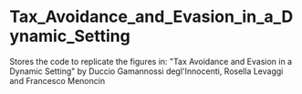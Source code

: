# Tax_Avoidance_and_Evasion_in_a_Dynamic_Setting
Stores the code to replicate the figures in: "Tax Avoidance and Evasion in a Dynamic Setting" by Duccio Gamannossi degl'Innocenti, Rosella Levaggi and Francesco Menoncin
